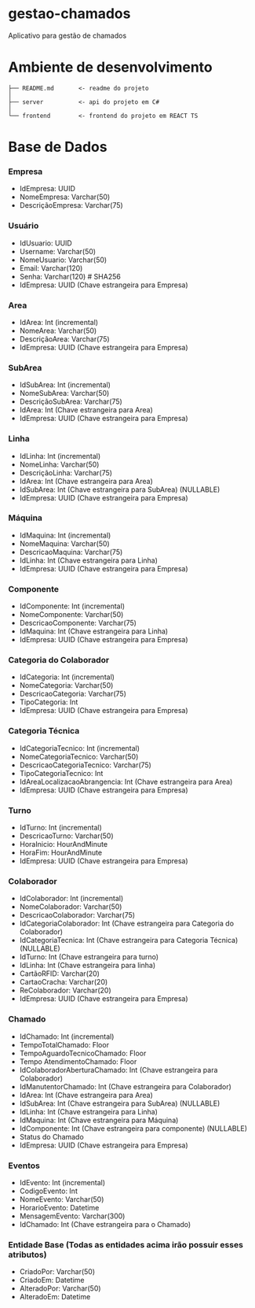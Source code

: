 # gestao-chamados
Aplicativo para gestão de chamados

# Ambiente de desenvolvimento

~~~
├── README.md       <- readme do projeto
│
├── server          <- api do projeto em C#
│
└── frontend        <- frontend do projeto em REACT TS
~~~

# Base de Dados

### Empresa

- IdEmpresa: UUID
- NomeEmpresa: Varchar(50)
- DescriçãoEmpresa: Varchar(75)

### Usuário

- IdUsuario: UUID
- Username: Varchar(50)
- NomeUsuario: Varchar(50)
- Email: Varchar(120)
- Senha: Varchar(120) # SHA256
- IdEmpresa: UUID (Chave estrangeira para Empresa)

### Area

- IdArea: Int (incremental)
- NomeArea: Varchar(50)
- DescriçãoArea: Varchar(75)
- IdEmpresa: UUID (Chave estrangeira para Empresa)

### SubArea

- IdSubArea: Int (incremental)
- NomeSubArea: Varchar(50)
- DescriçãoSubArea: Varchar(75)
- IdArea: Int (Chave estrangeira para Area)
- IdEmpresa: UUID (Chave estrangeira para Empresa)

### Linha

- IdLinha: Int (incremental)
- NomeLinha: Varchar(50)
- DescriçãoLinha: Varchar(75)
- IdArea: Int (Chave estrangeira para Area)
- IdSubArea: Int (Chave estrangeira para SubArea) (NULLABLE)
- IdEmpresa: UUID (Chave estrangeira para Empresa)

### Máquina

- IdMaquina: Int (incremental)
- NomeMaquina: Varchar(50)
- DescricaoMaquina: Varchar(75)
- IdLinha: Int (Chave estrangeira para Linha)
- IdEmpresa: UUID (Chave estrangeira para Empresa)

### Componente

- IdComponente: Int (incremental)
- NomeComponente: Varchar(50)
- DescricaoComponente: Varchar(75)
- IdMaquina: Int (Chave estrangeira para Linha)
- IdEmpresa: UUID (Chave estrangeira para Empresa)

### Categoria do Colaborador

- IdCategoria: Int (incremental)
- NomeCategoria: Varchar(50)
- DescricaoCategoria: Varchar(75)
- TipoCategoria: Int
- IdEmpresa: UUID (Chave estrangeira para Empresa)

### Categoria Técnica

- IdCategoriaTecnico: Int (incremental)
- NomeCategoriaTecnico: Varchar(50)
- DescricaoCategoriaTecnico: Varchar(75)
- TipoCategoriaTecnico: Int
- IdAreaLocalizacaoAbrangencia: Int (Chave estrangeira para Area)
- IdEmpresa: UUID (Chave estrangeira para Empresa)

### Turno

- IdTurno: Int (incremental)
- DescricaoTurno: Varchar(50)
- HoraInicio: HourAndMinute
- HoraFim: HourAndMinute
- IdEmpresa: UUID (Chave estrangeira para Empresa)

### Colaborador

- IdColaborador: Int (incremental)
- NomeColaborador: Varchar(50)
- DescricaoColaborador: Varchar(75)
- IdCategoriaColaborador: Int (Chave estrangeira para Categoria do Colaborador)
- IdCategoriaTecnica: Int (Chave estrangeira para Categoria Técnica) (NULLABLE)
- IdTurno: Int (Chave estrangeira para turno)
- IdLinha: Int (Chave estrangeira para linha)
- CartãoRFID: Varchar(20)
- CartaoCracha: Varchar(20)
- ReColaborador: Varchar(20)
- IdEmpresa: UUID (Chave estrangeira para Empresa)

### Chamado

- IdChamado: Int (incremental)
- TempoTotalChamado: Floor
- TempoAguardoTecnicoChamado: Floor
- Tempo AtendimentoChamado: Floor
- IdColaboradorAberturaChamado: Int (Chave estrangeira para Colaborador)
- IdManutentorChamado: Int (Chave estrangeira para Colaborador)
- IdArea: Int (Chave estrangeira para Area)
- IdSubArea: Int (Chave estrangeira para SubArea) (NULLABLE)
- IdLinha: Int (Chave estrangeira para Linha)
- IdMaquina: Int (Chave estrangeira para Máquina)
- IdComponente: Int (Chave estrangeira para componente) (NULLABLE)
- Status do Chamado
- IdEmpresa: UUID (Chave estrangeira para Empresa)

### Eventos

- IdEvento: Int (incremental)
- CodigoEvento: Int
- NomeEvento: Varchar(50)
- HorarioEvento: Datetime
- MensagemEvento: Varchar(300)
- IdChamado: Int (Chave estrangeira para o Chamado)

### Entidade Base (Todas as entidades acima irão possuir esses atributos)

- CriadoPor: Varchar(50)
- CriadoEm: Datetime
- AlteradoPor: Varchar(50)
- AlteradoEm: Datetime
